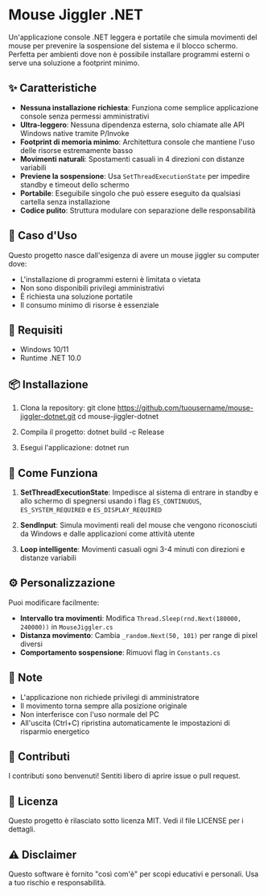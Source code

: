 # Mouse Jiggler .NET

Un'applicazione console .NET leggera e portatile che simula movimenti del mouse per prevenire la sospensione del sistema e il blocco schermo. Perfetta per ambienti dove non è possibile installare programmi esterni o serve una soluzione a footprint minimo.

## ✨ Caratteristiche

- **Nessuna installazione richiesta**: Funziona come semplice applicazione console senza permessi amministrativi
- **Ultra-leggero**: Nessuna dipendenza esterna, solo chiamate alle API Windows native tramite P/Invoke
- **Footprint di memoria minimo**: Architettura console che mantiene l'uso delle risorse estremamente basso
- **Movimenti naturali**: Spostamenti casuali in 4 direzioni con distanze variabili
- **Previene la sospensione**: Usa `SetThreadExecutionState` per impedire standby e timeout dello schermo
- **Portabile**: Eseguibile singolo che può essere eseguito da qualsiasi cartella senza installazione
- **Codice pulito**: Struttura modulare con separazione delle responsabilità

## 🎯 Caso d'Uso

Questo progetto nasce dall'esigenza di avere un mouse jiggler su computer dove:
- L'installazione di programmi esterni è limitata o vietata
- Non sono disponibili privilegi amministrativi
- È richiesta una soluzione portatile
- Il consumo minimo di risorse è essenziale

## 🚀 Requisiti

- Windows 10/11
- Runtime .NET 10.0

## 📦 Installazione

1. Clona la repository:
git clone https://github.com/tuousername/mouse-jiggler-dotnet.git
cd mouse-jiggler-dotnet

2. Compila il progetto:
dotnet build -c Release

3. Esegui l'applicazione:
dotnet run

## 🔧 Come Funziona

1. **SetThreadExecutionState**: Impedisce al sistema di entrare in standby e allo schermo di spegnersi usando i flag `ES_CONTINUOUS`, `ES_SYSTEM_REQUIRED` e `ES_DISPLAY_REQUIRED`

2. **SendInput**: Simula movimenti reali del mouse che vengono riconosciuti da Windows e dalle applicazioni come attività utente

3. **Loop intelligente**: Movimenti casuali ogni 3-4 minuti con direzioni e distanze variabili

## ⚙️ Personalizzazione

Puoi modificare facilmente:

- **Intervallo tra movimenti**: Modifica `Thread.Sleep(rnd.Next(180000, 240000))` in `MouseJiggler.cs`
- **Distanza movimento**: Cambia `_random.Next(50, 101)` per range di pixel diversi
- **Comportamento sospensione**: Rimuovi flag in `Constants.cs`

## 📝 Note

- L'applicazione non richiede privilegi di amministratore
- Il movimento torna sempre alla posizione originale
- Non interferisce con l'uso normale del PC
- All'uscita (Ctrl+C) ripristina automaticamente le impostazioni di risparmio energetico

## 🤝 Contributi

I contributi sono benvenuti! Sentiti libero di aprire issue o pull request.

## 📄 Licenza

Questo progetto è rilasciato sotto licenza MIT. Vedi il file LICENSE per i dettagli.

## ⚠️ Disclaimer

Questo software è fornito "così com'è" per scopi educativi e personali. Usa a tuo rischio e responsabilità.